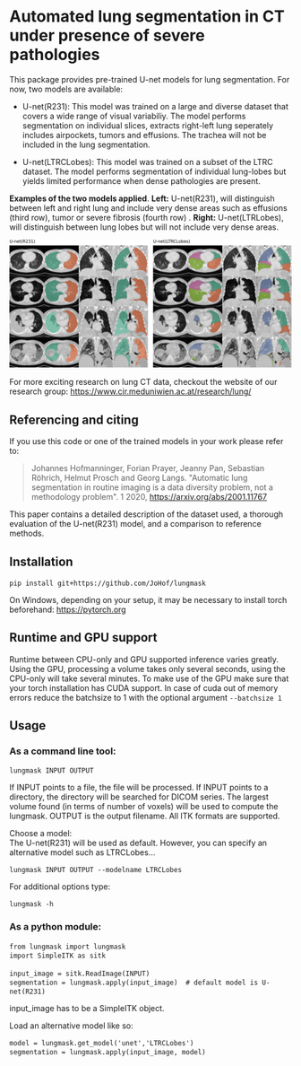 # Automated lung segmentation in CT under presence of severe pathologies

This package provides pre-trained U-net models for lung segmentation. For now, two models are available:

- U-net(R231): This model was trained on a large and diverse dataset that covers a wide range of visual variabiliy. The model performs segmentation on individual slices, extracts right-left lung seperately includes airpockets, tumors and effusions. The trachea will not be included in the lung segmentation.

- U-net(LTRCLobes): This model was trained on a subset of the LTRC dataset. The model performs segmentation of individual lung-lobes but yields limited performance when dense pathologies are present. 

**Examples of the two models applied**. **Left:** U-net(R231), will distinguish between left and right lung and include very dense areas such as effusions (third row), tumor or severe fibrosis (fourth row) . **Right:** U-net(LTRLobes), will distinguish between lung lobes but will not include very dense areas.

![alt text](figures/figure.png "Result examples")

For more exciting research on lung CT data, checkout the website of our research group:
https://www.cir.meduniwien.ac.at/research/lung/

## Referencing and citing
If you use this code or one of the trained models in your work please refer to:

>Johannes Hofmanninger, Forian Prayer, Jeanny Pan, Sebastian Röhrich, Helmut Prosch and Georg Langs. "Automatic lung segmentation in routine imaging is a data diversity problem, not a methodology problem". 1 2020, https://arxiv.org/abs/2001.11767

This paper contains a detailed description of the dataset used, a thorough evaluation of the U-net(R231) model, and a comparison to reference methods.

## Installation
```
pip install git+https://github.com/JoHof/lungmask
```
On Windows, depending on your setup, it may be necessary to install torch beforehand: https://pytorch.org

## Runtime and GPU support
Runtime between CPU-only and GPU supported inference varies greatly. Using the GPU, processing a volume takes only several seconds, using the CPU-only will take several minutes. To make use of the GPU make sure that your torch installation has CUDA support. In case of cuda out of memory errors reduce the batchsize to 1 with the optional argument ```--batchsize 1```

## Usage
### As a command line tool:
```
lungmask INPUT OUTPUT
```
If INPUT points to a file, the file will be processed. If INPUT points to a directory, the directory will be searched for DICOM series. The largest volume found (in terms of number of voxels) will be used to compute the lungmask. OUTPUT is the output filename. All ITK formats are supported.

Choose a model: <br/>
The U-net(R231) will be used as default. However, you can specify an alternative model such as LTRCLobes...

```
lungmask INPUT OUTPUT --modelname LTRCLobes
```

For additional options type:
```
lungmask -h
```

### As a python module:

```
from lungmask import lungmask
import SimpleITK as sitk

input_image = sitk.ReadImage(INPUT)
segmentation = lungmask.apply(input_image)  # default model is U-net(R231)
```
input_image has to be a SimpleITK object.

Load an alternative model like so:
```
model = lungmask.get_model('unet','LTRCLobes')
segmentation = lungmask.apply(input_image, model)
```


 
